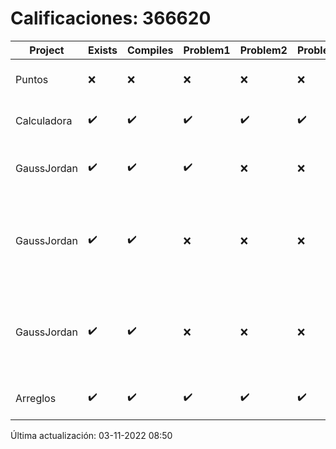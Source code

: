 # Calificaciones: 366620
|Project|Exists|Compiles|Problem1|Problem2|Problem3|Extra|CommitHash|CommitDate|CheckDate|Comments|DueDate|Grade|
|-|-|-|-|-|-|-|-|-|-|-|-|-|
|Puntos|❌|❌|❌|❌|❌|❌|NA|NA|03-11-2022 08:50:31|No se encontró el archivo en PracticasCompuI/Puntos/Puntos.cpp|05-11-2022 21:00:00|5|
|Calculadora|✔️|✔️|✔️|✔️|✔️|✔️|35fe7ab0aadf4b8b087ae30140ffa411ab6e78b1|28-09-2022 15:58:24|28-09-2022 16:58:15|¡Excelente trabajo!|28-09-2022 21:00:00|10.0|
|GaussJordan|✔️|✔️|✔️|❌|❌|✔️|415d58cc435675a67547fb81517026fbdda2f4a3|19-10-2022 21:55:01|19-10-2022 22:41:55|No aplica correctamente el método de Gauss-Jordan-No avisa al usuario que el sistema no tiene solución|19-10-2022 21:00:00|8.666666666666666|
|GaussJordan|✔️|✔️|❌|❌|❌|❌|56ddc86fdf34c2df389c0f8cb31cda263f0b1cea|19-10-2022 10:30:59|19-10-2022 11:16:33|No aplica correctamente el método de Gauss-Jordan-No aplica correctamente el método de Gauss-Jordan-No avisa al usuario que el sistema no tiene solución-No intercambia las filas cuando un pivote es cero|19-10-2022 21:00:00|6.0|
|GaussJordan|✔️|✔️|❌|❌|❌|❌|15b7b5d0c94009e863ee425406020a8631b83006|12-10-2022 21:00:43|12-10-2022 21:21:01|No aplica correctamente el método de Gauss-Jordan-No aplica correctamente el método de Gauss-Jordan-No avisa al usuario que el sistema no tiene solución-No intercambia las filas cuando un pivote es cero|12-10-2022 21:00:00|6.0|
|Arreglos|✔️|✔️|✔️|✔️|✔️|✔️|e205816e441c1234bd963ff508f6cfe3af58e0d9|05-10-2022 09:56:21|05-10-2022 10:33:02|¡Excelente trabajo!|05-10-2020 21:00:00|10.0|

Última actualización: 03-11-2022 08:50